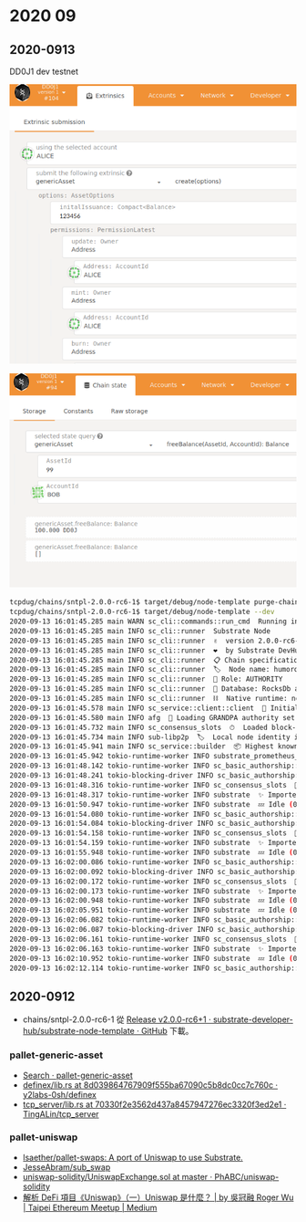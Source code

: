 # 2020 09

## 2020-0913

DD0J1 dev testnet

![img1](images/asset-create-2020-09-13.png)

![img1](images/assets-state-2020-09-13.png)

```sh
tcpdug/chains/sntpl-2.0.0-rc6-1$ target/debug/node-template purge-chain --dev
tcpdug/chains/sntpl-2.0.0-rc6-1$ target/debug/node-template --dev
2020-09-13 16:01:45.285 main WARN sc_cli::commands::run_cmd  Running in --dev mode, RPC CORS has been disabled.
2020-09-13 16:01:45.285 main INFO sc_cli::runner  Substrate Node
2020-09-13 16:01:45.285 main INFO sc_cli::runner  ✌️  version 2.0.0-rc6-75c8517-x86_64-linux-gnu
2020-09-13 16:01:45.285 main INFO sc_cli::runner  ❤️  by Substrate DevHub <https://github.com/substrate-developer-hub>, 2017-2020
2020-09-13 16:01:45.285 main INFO sc_cli::runner  📋 Chain specification: DD0J1
2020-09-13 16:01:45.285 main INFO sc_cli::runner  🏷  Node name: humorous-mark-0633
2020-09-13 16:01:45.285 main INFO sc_cli::runner  👤 Role: AUTHORITY
2020-09-13 16:01:45.285 main INFO sc_cli::runner  💾 Database: RocksDb at /home/foo/.local/share/node-template/chains/dev/db
2020-09-13 16:01:45.285 main INFO sc_cli::runner  ⛓  Native runtime: node-template-1 (node-template-1.tx1.au1)
2020-09-13 16:01:45.578 main INFO sc_service::client::client  🔨 Initializing Genesis block/state (state: 0x8acb…319b, header-hash: 0x29fd…0203)
2020-09-13 16:01:45.580 main INFO afg  👴 Loading GRANDPA authority set from genesis on what appears to be first startup.
2020-09-13 16:01:45.732 main INFO sc_consensus_slots  ⏱  Loaded block-time = 6000 milliseconds from genesis on first-launch
2020-09-13 16:01:45.734 main INFO sub-libp2p  🏷  Local node identity is: 12D3KooWEXv1Uycg2JAfPF8W5517vd3E3i4QcqMUUCCMGyNvvGvp (legacy representation: QmXHs2s7QTY6zGhehnQBaaqb3ZyDZjKHEzmiJK1333P3Wf)
2020-09-13 16:01:45.941 main INFO sc_service::builder  📦 Highest known block at #0
2020-09-13 16:01:45.942 tokio-runtime-worker INFO substrate_prometheus_endpoint::known_os  〽 Prometheus server started at 127.0.0.1:9615
2020-09-13 16:01:48.142 tokio-runtime-worker INFO sc_basic_authorship::basic_authorship  🙌 Starting consensus session on top of parent 0x29fd8c02b8245939800299eb5f05b6be53bc08a4038e7a6fa218646852f10203
2020-09-13 16:01:48.241 tokio-blocking-driver INFO sc_basic_authorship::basic_authorship  🎁 Prepared block for proposing at 1 [hash: 0x0ddbf622c96a0505999e1bee913986b75d95da4f2d3b6bd5601487e662500789; parent_hash: 0x29fd…0203; extrinsics (1): [0x4c72…5fde]]
2020-09-13 16:01:48.316 tokio-runtime-worker INFO sc_consensus_slots  🔖 Pre-sealed block for proposal at 1. Hash now 0xb247b277111ed2826d8f073fac6aa48cf4327a949e9297050aeeb17ae0a88c04, previously 0x0ddbf622c96a0505999e1bee913986b75d95da4f2d3b6bd5601487e662500789.
2020-09-13 16:01:48.317 tokio-runtime-worker INFO substrate  ✨ Imported #1 (0xb247…8c04)
2020-09-13 16:01:50.947 tokio-runtime-worker INFO substrate  💤 Idle (0 peers), best: #1 (0xb247…8c04), finalized #0 (0x29fd…0203), ⬇ 0 ⬆ 0
2020-09-13 16:01:54.080 tokio-runtime-worker INFO sc_basic_authorship::basic_authorship  🙌 Starting consensus session on top of parent 0xb247b277111ed2826d8f073fac6aa48cf4327a949e9297050aeeb17ae0a88c04
2020-09-13 16:01:54.084 tokio-blocking-driver INFO sc_basic_authorship::basic_authorship  🎁 Prepared block for proposing at 2 [hash: 0xd820b547f6c22d061710424b35d913e80433c3d33dbfc6a4df9266e4e4dabb5b; parent_hash: 0xb247…8c04; extrinsics (1): [0x6389…247c]]
2020-09-13 16:01:54.158 tokio-runtime-worker INFO sc_consensus_slots  🔖 Pre-sealed block for proposal at 2. Hash now 0x1fcfffdfaa78fba345483cbd57c333fefb066d61bcefcb180f65d64cf14d0002, previously 0xd820b547f6c22d061710424b35d913e80433c3d33dbfc6a4df9266e4e4dabb5b.
2020-09-13 16:01:54.159 tokio-runtime-worker INFO substrate  ✨ Imported #2 (0x1fcf…0002)
2020-09-13 16:01:55.948 tokio-runtime-worker INFO substrate  💤 Idle (0 peers), best: #2 (0x1fcf…0002), finalized #0 (0x29fd…0203), ⬇ 0 ⬆ 0
2020-09-13 16:02:00.086 tokio-runtime-worker INFO sc_basic_authorship::basic_authorship  🙌 Starting consensus session on top of parent 0x1fcfffdfaa78fba345483cbd57c333fefb066d61bcefcb180f65d64cf14d0002
2020-09-13 16:02:00.092 tokio-blocking-driver INFO sc_basic_authorship::basic_authorship  🎁 Prepared block for proposing at 3 [hash: 0x310c6457f43aad2d9dcb5e647d54c69806bdbbc55c3137e162ed1e3b67e99588; parent_hash: 0x1fcf…0002; extrinsics (1): [0x578f…adba]]
2020-09-13 16:02:00.172 tokio-runtime-worker INFO sc_consensus_slots  🔖 Pre-sealed block for proposal at 3. Hash now 0x0d8b308561d6986fab59870aed55062f8aee027609fd924edeebd196d35383d0, previously 0x310c6457f43aad2d9dcb5e647d54c69806bdbbc55c3137e162ed1e3b67e99588.
2020-09-13 16:02:00.173 tokio-runtime-worker INFO substrate  ✨ Imported #3 (0x0d8b…83d0)
2020-09-13 16:02:00.948 tokio-runtime-worker INFO substrate  💤 Idle (0 peers), best: #3 (0x0d8b…83d0), finalized #0 (0x29fd…0203), ⬇ 0 ⬆ 0
2020-09-13 16:02:05.951 tokio-runtime-worker INFO substrate  💤 Idle (0 peers), best: #3 (0x0d8b…83d0), finalized #1 (0xb247…8c04), ⬇ 0 ⬆ 0
2020-09-13 16:02:06.082 tokio-runtime-worker INFO sc_basic_authorship::basic_authorship  🙌 Starting consensus session on top of parent 0x0d8b308561d6986fab59870aed55062f8aee027609fd924edeebd196d35383d0
2020-09-13 16:02:06.087 tokio-blocking-driver INFO sc_basic_authorship::basic_authorship  🎁 Prepared block for proposing at 4 [hash: 0xf1210a9be44be3c3834bb1230fd23e38478f86b1bdcb53d8c6148caffa3ba9a7; parent_hash: 0x0d8b…83d0; extrinsics (1): [0xcf37…b69a]]
2020-09-13 16:02:06.161 tokio-runtime-worker INFO sc_consensus_slots  🔖 Pre-sealed block for proposal at 4. Hash now 0x65c9786710a5086451ff83d003cc1e31d182c2b703900825473e44c3354377fb, previously 0xf1210a9be44be3c3834bb1230fd23e38478f86b1bdcb53d8c6148caffa3ba9a7.
2020-09-13 16:02:06.163 tokio-runtime-worker INFO substrate  ✨ Imported #4 (0x65c9…77fb)
2020-09-13 16:02:10.952 tokio-runtime-worker INFO substrate  💤 Idle (0 peers), best: #4 (0x65c9…77fb), finalized #2 (0x1fcf…0002), ⬇ 0 ⬆ 0
2020-09-13 16:02:12.114 tokio-runtime-worker INFO sc_basic_authorship::basic_authorship  🙌 Starting consensus session on top of parent 0x65c9786710a5086451ff83d003cc1e31d182c2b703900825473e44c3354377fb

```


## 2020-0912

- chains/sntpl-2.0.0-rc6-1 從 [Release v2.0.0-rc6+1 · substrate-developer-hub/substrate-node-template · GitHub](https://github.com/substrate-developer-hub/substrate-node-template/releases/tag/v2.0.0-rc6%2B1) 下載。


### pallet-generic-asset

- [Search · pallet-generic-asset](https://github.com/search?l=TOML&o=desc&q=pallet-generic-asset&s=indexed&type=Code)
- [definex/lib.rs at 8d039864767909f555ba67090c5b8dc0cc7c760c · y2labs-0sh/definex](https://github.com/y2labs-0sh/definex/blob/8d039864767909f555ba67090c5b8dc0cc7c760c/pallets/deposit-loan/src/lib.rs#L101)
- [tcp_server/lib.rs at 70330f2e3562d437a8457947276ec3320f3ed2e1 · TingALin/tcp_server](https://github.com/TingALin/tcp_server/blob/70330f2e3562d437a8457947276ec3320f3ed2e1/substrate-node-template-master/pallets/erc20/src/lib.rs#L14)

### pallet-uniswap

- [lsaether/pallet-swaps: A port of Uniswap to use Substrate.](https://github.com/lsaether/pallet-swaps)
- [JesseAbram/sub_swap](https://github.com/JesseAbram/sub_swap)
- [uniswap-solidity/UniswapExchange.sol at master · PhABC/uniswap-solidity](https://github.com/PhABC/uniswap-solidity/blob/master/contracts/uniswap/UniswapExchange.sol)
- [解析 DeFi 項目《Uniswap》（一）Uniswap 是什麼？ | by 吳冠融 Roger Wu | Taipei Ethereum Meetup | Medium](https://medium.com/taipei-ethereum-meetup/defi-uniswap-1-e36db975e4ae)

